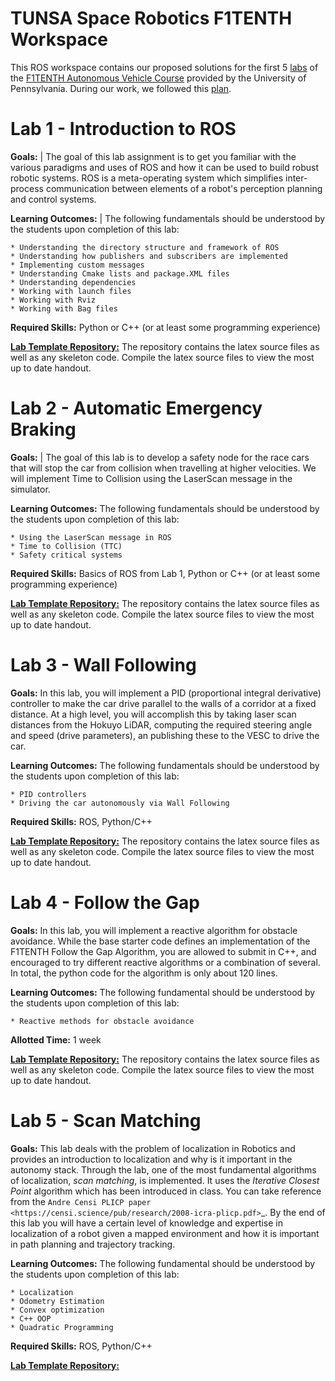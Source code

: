 # TUNSA Space Robotics F1TENTH Workspace

This ROS workspace contains our proposed solutions for the first 5 [labs](https://f1tenth-coursekit.readthedocs.io/en/stable/assignments/labs/index.html) of the [F1TENTH Autonomous Vehicle Course](https://f1tenth-coursekit.readthedocs.io/en/stable/introduction/overview.html) provided by the University of Pennsylvania. During our work, we followed this [plan](https://docs.google.com/spreadsheets/d/12VkkMe5WgANmVBByFx13zXS2Ez5oGKWnXdzBt8jrHEU/edit?usp=sharing).

Lab 1 - Introduction to ROS
=============================

**Goals:** 
| The goal of this lab assignment is to get you familiar with the various paradigms and uses of ROS and how it can be used to build robust robotic systems. ROS is a meta-operating system which simplifies inter-process communication between elements of a robot's perception planning and control systems.

**Learning Outcomes:** 
| The following fundamentals should be understood by the students upon completion of this lab:

	* Understanding the directory structure and framework of ROS
	* Understanding how publishers and subscribers are implemented
	* Implementing custom messages
	* Understanding Cmake lists and package.XML files
	* Understanding dependencies
	* Working with launch files
	* Working with Rviz
	* Working with Bag files
 
**Required Skills:** Python or C++ (or at least some programming experience)

[**Lab Template Repository:**](https://github.com/f1tenth/f1tenth_labs/tree/master/lab1/latex>)
	The repository contains the latex source files as well as any skeleton code. Compile the latex source files to view the most up to date handout.


Lab 2 - Automatic Emergency Braking
======================================

**Goals:**
| The goal of this lab is to develop a safety node for the race cars that will stop the car from collision when travelling at higher velocities. We will implement Time to Collision using the LaserScan message in the simulator. 

**Learning Outcomes:**
The following fundamentals should be understood by the students upon completion of this lab:

	* Using the LaserScan message in ROS
	* Time to Collision (TTC)
	* Safety critical systems

**Required Skills:** Basics of ROS from Lab 1, Python or C++ (or at least some programming experience)

[**Lab Template Repository:**](https://github.com/f1tenth/f1tenth_labs/tree/master/lab2>)
	The repository contains the latex source files as well as any skeleton code. Compile the latex source files to view the most up to date handout.

Lab 3 - Wall Following
=======================

**Goals:**
In this lab, you will implement a PID (proportional integral derivative) controller to make the car drive parallel to the walls of a corridor at a fixed distance. At a high level, you will accomplish this by taking laser scan distances from the Hokuyo LiDAR, computing the required steering angle and speed (drive parameters), an publishing these to the VESC to drive the car. 

**Learning Outcomes:**
The following fundamentals should be understood by the students upon completion of this lab:

	* PID controllers
	* Driving the car autonomously via Wall Following

**Required Skills:** ROS, Python/C++

[**Lab Template Repository:**](https://github.com/f1tenth/f1tenth_labs/tree/master/lab3>)
	The repository contains the latex source files as well as any skeleton code. Compile the latex source files to view the most up to date handout.

Lab 4 - Follow the Gap
===========================================

**Goals:**
In this lab, you will implement a reactive algorithm for obstacle avoidance. While the base starter code defines an implementation of the F1TENTH Follow the Gap Algorithm, you are allowed to submit in C++, and encouraged to try different reactive algorithms or a combination of several. In total, the python code for the algorithm is only about 120 lines.

**Learning Outcomes:**
The following fundamental should be understood by the students upon completion of this lab:

	* Reactive methods for obstacle avoidance

**Allotted Time:** 1 week

[**Lab Template Repository:**](https://github.com/f1tenth/f1tenth_labs/tree/master/lab4>) 
	The repository contains the latex source files as well as any skeleton code. Compile the latex source files to view the most up to date handout.

Lab 5 - Scan Matching
======================

**Goals:**
This lab deals with the problem of localization in Robotics and provides an introduction to localization and why is it important in the autonomy stack. Through the lab, one of the most fundamental algorithms of localization, *scan matching*, is implemented. It uses the *Iterative Closest Point* algorithm which has been introduced in class. You can take reference from the `Andre Censi PLICP paper <https://censi.science/pub/research/2008-icra-plicp.pdf>`_. By the end of this lab you will have a certain level of knowledge and expertise in localization of a robot given a mapped environment and how it is important in path planning and trajectory tracking.

**Learning Outcomes:**
The following fundamental should be understood by the students upon completion of this lab:

	* Localization
	* Odometry Estimation
	* Convex optimization
	* C++ OOP
	* Quadratic Programming

**Required Skills:** ROS, Python/C++

[**Lab Template Repository:**](https://github.com/f1tenth/f1tenth_labs/tree/master/lab5)
